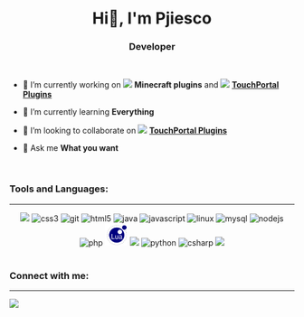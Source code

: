 <h1 align="center">Hi👋, I'm Pjiesco</h1>
<h3 align="center">Developer</h3>

<br/>

- 🔭 I’m currently working on <img height="16" with="16" src="https://www.minecraft.net/etc.clientlibs/minecraft/clientlibs/main/resources/favicon.ico"> **Minecraft plugins** and <img  height="16" with="16" src="https://lh3.googleusercontent.com/AOwpahHw4QKlQJgSNGuUaAR2z3RrQSd07EWqow4eo4nqZX_GIF7HWsWcXTfHnM4pQ9M"> **[TouchPortal Plugins][TP_Website]**

- 🌱 I’m currently learning **Everything**

- 👯 I’m looking to collaborate on <img  height="16" with="16" src="https://lh3.googleusercontent.com/AOwpahHw4QKlQJgSNGuUaAR2z3RrQSd07EWqow4eo4nqZX_GIF7HWsWcXTfHnM4pQ9M"> **[TouchPortal Plugins][TP_Website]**

- 💬 Ask me **What you want**

<!-- - 📫 How to reach me **** -->

<br/>

<h3>Tools and Languages:</h3>
<hr/>

<div align="center" id="toolsAndLanguages">
    <!-- visual studio code -->
    <img height="40" with="40" src="https://secrethub.io/img/vs-code.svg">
    <!-- css -->
    <img src="https://devicons.github.io/devicon/devicon.git/icons/css3/css3-original-wordmark.svg" alt="css3" width="40" height="40"/>
    <!-- git -->
    <img src="https://www.vectorlogo.zone/logos/git-scm/git-scm-icon.svg" alt="git" width="40" height="40"/> 
    <!-- html -->
    <img src="https://devicons.github.io/devicon/devicon.git/icons/html5/html5-original-wordmark.svg" alt="html5" width="40" height="40"/> 
    <!-- java -->
    <img src="https://devicons.github.io/devicon/devicon.git/icons/java/java-original-wordmark.svg" alt="java" width="40" height="40"/> 
    <!-- javascript -->
    <img src="https://devicons.github.io/devicon/devicon.git/icons/javascript/javascript-original.svg" alt="javascript" width="40" height="40"/> 
    <!-- linux -->
    <img src="https://devicons.github.io/devicon/devicon.git/icons/linux/linux-original.svg" alt="linux" width="40" height="40"/> 
    <!-- mysql -->
    <img src="https://devicons.github.io/devicon/devicon.git/icons/mysql/mysql-original-wordmark.svg" alt="mysql" width="40" height="40"/> 
    <!-- nodejs -->
    <img src="https://devicons.github.io/devicon/devicon.git/icons/nodejs/nodejs-original-wordmark.svg" alt="nodejs" width="40" height="40"/> 
    <!-- php -->
    <img src="https://devicons.github.io/devicon/devicon.git/icons/php/php-original.svg" alt="php" width="40" height="40"/>
    <!-- lua -->
    <img height="40" with="40" src="https://raw.githubusercontent.com/github/explore/80688e429a7d4ef2fca1e82350fe8e3517d3494d/topics/lua/lua.png">
    <!-- intellij -->
    <img height="40" with="40" src="https://resources.jetbrains.com/storage/products/intellij-idea/img/meta/intellij-idea_logo_300x300.png">
    <!-- python -->
    <img src="https://devicons.github.io/devicon/devicon.git/icons/python/python-original.svg" alt="python" width="40" height="40"/>
    <!-- csharp -->
    <img src="https://devicons.github.io/devicon/devicon.git/icons/csharp/csharp-original.svg" alt="csharp" width="40" height="40"/> 
    <!-- visual studio -->
    <img height="40" with="40" src="https://vignette.wikia.nocookie.net/logopedia/images/6/62/Brand_Visual_Studio_Win_2019.svg/revision/latest/scale-to-width-down/340?cb=20191019024151">
</div>

<br/>

<h3>Connect with me:</h3>
<hr/>
<div align="left" id="Connect icons">
    <!-- twitter -->
    <a href="https://twitter.com/Pjiesco" target="_blank"><img src="https://simpleicons.org/icons/twitter.svg" height="40" with="40"></a>
</div>



[TP_Website]: https://www.touch-portal.com/
